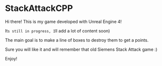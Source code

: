 # StackAttackCPP

Hi there! 
This is my game developed with Unreal Engine 4!

It`s still in progress, I`ll add a lot of content soon)

The main goal is to make a line of boxes to destroy them to get a points.

Sure you will like it and will remember that old Siemens Stack Attack game :) 

Enjoy!
